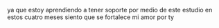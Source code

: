 ya que estoy aprendiendo a tener soporte  por medio de este estudio en estos cuatro meses siento que  se fortalece  mi amor por ty 